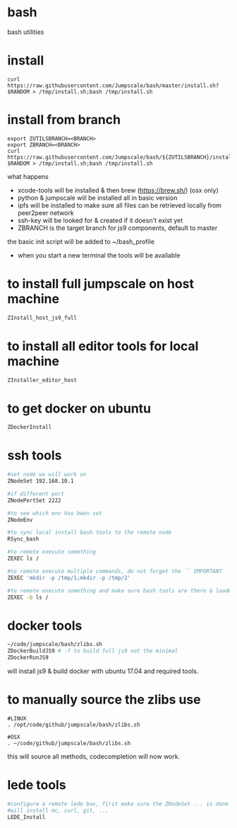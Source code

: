 # bash
bash utilities

# install

```
curl https://raw.githubusercontent.com/Jumpscale/bash/master/install.sh?$RANDOM > /tmp/install.sh;bash /tmp/install.sh
```

# install from branch

```
export ZUTILSBRANCH=<BRANCH>
export ZBRANCH=<BRANCH>
curl https://raw.githubusercontent.com/Jumpscale/bash/${ZUTILSBRANCH}/install.sh?$RANDOM > /tmp/install.sh;bash /tmp/install.sh
```

what happens
- xcode-tools will be installed & then brew (https://brew.sh/) (osx only)
- python & jumpscale will be installed all in basic version
- ipfs will be installed to make sure all files can be retrieved locally from peer2peer network
- ssh-key will be looked for & created if it doesn't exist yet
- ZBRANCH is the target branch for js9 components, default to master

the basic init script will be added to ~/bash_profile

- when you start a new terminal the tools will be available

# to install full jumpscale on host machine
```bash
ZInstall_host_js9_full
```

# to install all editor tools for local machine

```bash
ZInstaller_editor_host
```

# to get docker on ubuntu

```bash
ZDockerInstall
```

# ssh tools

```bash
#set node we will work on
ZNodeSet 192.168.10.1

#if different port
ZNodePortSet 2222

#to see which env has been set
ZNodeEnv

#to sync local install bash tools to the remote node
RSync_bash

#to remote execute something
ZEXEC ls /

#to remote execute multiple commands, do not forget the `` IMPORTANT
ZEXEC 'mkdir -p /tmp/1;mkdir -p /tmp/2'

#to remote execute something and make sure bash tools are there & loaded
ZEXEC -b ls /

```

# docker tools

```bash
~/code/jumpscale/bash/zlibs.sh
ZDockerBuildJS9 # -f to build full js9 not the minimal
ZDockerRunJS9
```

will install js9 & build docker with ubuntu 17.04 and required tools.

# to manually source the zlibs use

```
#LINUX
. /opt/code/github/jumpscale/bash/zlibs.sh

#OSX
. ~/code/github/jumpscale/bash/zlibs.sh
```

this will source all methods, codecompletion will now work.


# lede tools

```bash
#configure a remote lede box, first make sure the ZNodeSet ... is done
#will install mc, curl, git, ...
LEDE_Install


```
